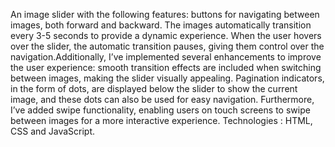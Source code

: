 An image slider with the following features: buttons for navigating between images, both forward and backward. The images automatically transition every 3-5 seconds to provide a dynamic experience. When the user hovers over the slider, the automatic transition pauses, giving them control over the navigation.Additionally, I’ve implemented several enhancements to improve the user experience: smooth transition effects are included when switching between images, making the slider visually appealing. Pagination indicators, in the form of dots, are displayed below the slider to show the current image, and these dots can also be used for easy navigation. Furthermore, I’ve added swipe functionality, enabling users on touch screens to swipe between images for a more interactive experience.
Technologies : HTML, CSS and JavaScript.
